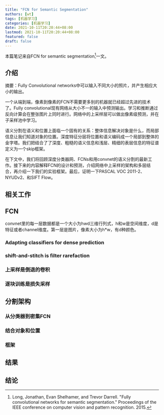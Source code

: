 ```yaml
---
title: "FCN for Semantic Segmentation"
authors: [wt]
tags: [机器学习]
categories: [机器学习]
date: 2021-10-11T20:20:44+08:00
lastmod: 2021-10-11T20:20:44+08:00
featured: false
draft: false
---
```


本篇笔记来自FCN for semantic segmentation[^long2015fully]一文。

<!--more-->

## 介绍

摘要：Fully Convolutional networks中可以输入不同大小的照片，并产生相应大小的输出。

一个从端到端，像素到像素的FCN不需要更多别的机器就已经超过先进的技术了。Fully convolutional现有网络从大小不一的输入中预测输出。学习和推断通过反向计算会在整张图片上同时进行。网络中的上采样层可以做出像素级预测，并在子采样池中学习。

语义分割在语义和位置上面临一个固有的关系：整体信息解决对象是什么，而局部信息让我们知道对象的位置。深度特征分层将位置和语义编码成一个局部到整体的金字塔。我们把结合了了深度、粗糙的语义信息和浅层、精细的表层信息的特征谱定义为一个skip框架。

在下文中，我们将回顾深度分类器网、FCNs和用convnet的语义分割的最新工作。接下来的内容解释FCN的设计和预测，介绍网络中上采样的架构和多层结合，再介绍一下我们的实验框架。最后，证明一下PASCAL VOC 2011-2、NYUDv2、和SIFT Flow。

## 相关工作

## FCN

convnet里的每一层数据都是一个大小为h*w*d三维行列式，h和w是空间维度，d是特征或者channel维度。第一层是图片，像素大小为h*w，有d种颜色。

### Adapting classifiers for dense prediction

### shift-and-stitch is filter rarefaction

### 上采样是倒退的卷积

### 逐块训练是损失采样

## 分割架构

### 从分类器到密集FCN

### 结合对象和位置

### 框架

## 结果

## 结论

[^long2015fully]:Long, Jonathan, Evan Shelhamer, and Trevor Darrell. "Fully convolutional networks for semantic segmentation." Proceedings of the IEEE conference on computer vision and pattern recognition. 2015.
